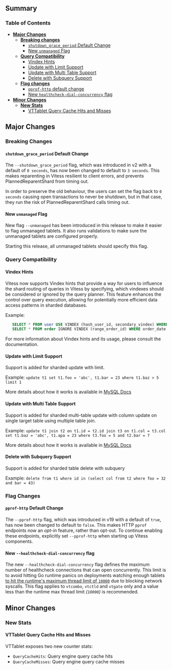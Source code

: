 ## Summary

### Table of Contents

- **[Major Changes](#major-changes)**
  - **[Breaking changes](#breaking-changes)**
    - [`shutdown_grace_period` Default Change](#shutdown-grace-period-default)
    - [New `unmanaged` Flag](#unmanaged-flag)
  - **[Query Compatibility](#query-compatibility)**
    - [Vindex Hints](#vindex-hints)
    - [Update with Limit Support](#update-limit)
    - [Update with Multi Table Support](#multi-table-update)
    - [Delete with Subquery Support](#delete-subquery)
  - **[Flag changes](#flag-changes)**
    - [`pprof-http` default change](#pprof-http-default)
    - [New `healthcheck-dial-concurrency` flag](#healthcheck-dial-concurrency-flag)
- **[Minor Changes](#minor-changes)**
  - **[New Stats](#new-stats)**
    - [VTTablet Query Cache Hits and Misses](#vttablet-query-cache-hits-and-misses)

## <a id="major-changes"/>Major Changes

### <a id="breaking-changes"/>Breaking Changes

#### <a id="shutdown-grace-period-default"/>`shutdown_grace_period` Default Change

The `--shutdown_grace_period` flag, which was introduced in v2 with a default of `0 seconds`, has now been changed to default to `3 seconds`.
This makes reparenting in Vitess resilient to client errors, and prevents PlannedReparentShard from timing out.

In order to preserve the old behaviour, the users can set the flag back to `0 seconds` causing open transactions to never be shutdown, but in that case, they run the risk of PlannedReparentShard calls timing out.

#### <a id="unmanaged-tablet"/> New `unmanaged` Flag

New flag `--unmanaged` has been introduced in this release to make it easier to flag unmanaged tablets. It also runs validations to make sure the unmanaged tablets are configured properly.

Starting this release, all unmanaged tablets should specify this flag.

### <a id="query-compatibility"/>Query Compatibility

#### <a id="vindex-hints"/> Vindex Hints

Vitess now supports Vindex hints that provide a way for users to influence the shard routing of queries in Vitess by specifying, which vindexes should be considered or ignored by the query planner. This feature enhances the control over query execution, allowing for potentially more efficient data access patterns in sharded databases.

Example:
 ```sql
    SELECT * FROM user USE VINDEX (hash_user_id, secondary_vindex) WHERE user_id = 123;
    SELECT * FROM order IGNORE VINDEX (range_order_id) WHERE order_date = '2021-01-01';
 ```

For more information about Vindex hints and its usage, please consult the documentation.

#### <a id="update-limit"/> Update with Limit Support

Support is added for sharded update with limit.

Example: `update t1 set t1.foo = 'abc', t1.bar = 23 where t1.baz > 5 limit 1`

More details about how it works is available in [MySQL Docs](https://dev.mysql.com/doc/refman/8.0/en/update.html)

#### <a id="multi-table-update"/> Update with Multi Table Support

Support is added for sharded multi-table update with column update on single target table using multiple table join.

Example: `update t1 join t2 on t1.id = t2.id join t3 on t1.col = t3.col set t1.baz = 'abc', t1.apa = 23 where t3.foo = 5 and t2.bar = 7`

More details about how it works is available in [MySQL Docs](https://dev.mysql.com/doc/refman/8.0/en/update.html)

#### <a id="delete-subquery"/> Delete with Subquery Support

Support is added for sharded table delete with subquery

Example: `delete from t1 where id in (select col from t2 where foo = 32 and bar = 43)`


### <a id="flag-changes"/>Flag Changes

#### <a id="pprof-http-default"/> `pprof-http` Default Change

The `--pprof-http` flag, which was introduced in v19 with a default of `true`, has now been changed to default to `false`.
This makes HTTP `pprof` endpoints now an *opt-in* feature, rather than opt-out.
To continue enabling these endpoints, explicitly set `--pprof-http` when starting up Vitess components.

#### <a id="healthcheck-dial-concurrency-flag"/>New `--healthcheck-dial-concurrency` flag

The new `--healthcheck-dial-concurrency` flag defines the maximum number of healthcheck connections that can open concurrently. This limit is to avoid hitting Go runtime panics on deployments watching enough tablets [to hit the runtime's maximum thread limit of `10000`](https://pkg.go.dev/runtime/debug#SetMaxThreads) due to blocking network syscalls. This flag applies to `vtcombo`, `vtctld` and `vtgate` only and a value less than the runtime max thread limit _(`10000`)_ is recommended.

## <a id="minor-changes"/>Minor Changes

### <a id="new-stats"/>New Stats

#### <a id="vttablet-query-cache-hits-and-misses"/>VTTablet Query Cache Hits and Misses

VTTablet exposes two new counter stats:

 * `QueryCacheHits`: Query engine query cache hits
 * `QueryCacheMisses`: Query engine query cache misses
